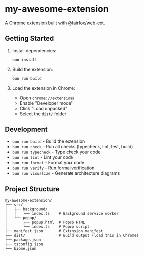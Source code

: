 # my-awesome-extension

A Chrome extension built with [@fairfox/web-ext](https://github.com/fairfox/web-ext).

## Getting Started

1. Install dependencies:
   ```bash
   bun install
   ```

2. Build the extension:
   ```bash
   bun run build
   ```

3. Load the extension in Chrome:
   - Open `chrome://extensions`
   - Enable "Developer mode"
   - Click "Load unpacked"
   - Select the `dist/` folder

## Development

- `bun run build` - Build the extension
- `bun run check` - Run all checks (typecheck, lint, test, build)
- `bun run typecheck` - Type check your code
- `bun run lint` - Lint your code
- `bun run format` - Format your code
- `bun run verify` - Run formal verification
- `bun run visualize` - Generate architecture diagrams

## Project Structure

```
my-awesome-extension/
├── src/
│   ├── background/
│   │   └── index.ts    # Background service worker
│   └── popup/
│       ├── popup.html  # Popup HTML
│       └── index.ts    # Popup script
├── manifest.json       # Extension manifest
├── dist/               # Build output (load this in Chrome)
├── package.json
├── tsconfig.json
└── biome.json
```

